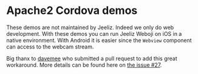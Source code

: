 # Apache2 Cordova demos

These demos are not maintained by Jeeliz. Indeed we only do web development.
With these demos you can run Jeeliz Weboji on iOS in a native environment.
With Android it is easier since the `Webview` component can access to the webcam stream.

Big thanx to [davemee](https://github.com/davemee) who submitted a pull request to add this great workaround.
More details can be found here on [the issue #27](https://github.com/jeeliz/jeelizWeboji/issues/27).